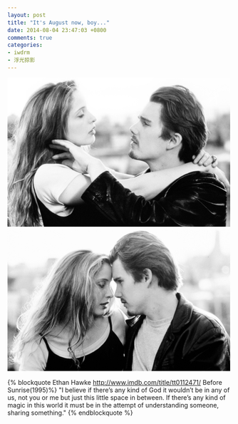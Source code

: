 ```yaml
---
layout: post
title: "It's August now, boy..."
date: 2014-08-04 23:47:03 +0800
comments: true
categories: 
- iwdrm
- 浮光掠影
---
```


![before sunrise1](/downloads/images/2014_08/before_sunrise_1.jpg "Don't touch me...")
![before sunrise2](/downloads/images/2014_08/before_sunrise_2.jpg "Don't touch me...")

{% blockquote Ethan Hawke  http://www.imdb.com/title/tt0112471/ Before Sunrise(1995)%}
"I believe if there’s any kind of God it wouldn’t be in any of us, not you or me but just this little space in between. If there’s any kind of magic in this world it must be in the attempt of understanding someone, sharing something."
{% endblockquote %}
